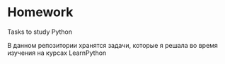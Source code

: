 # Homework
Tasks to study Python

В данном репозитории хранятся задачи, которые я решала во время изучения на курсах LearnPython
